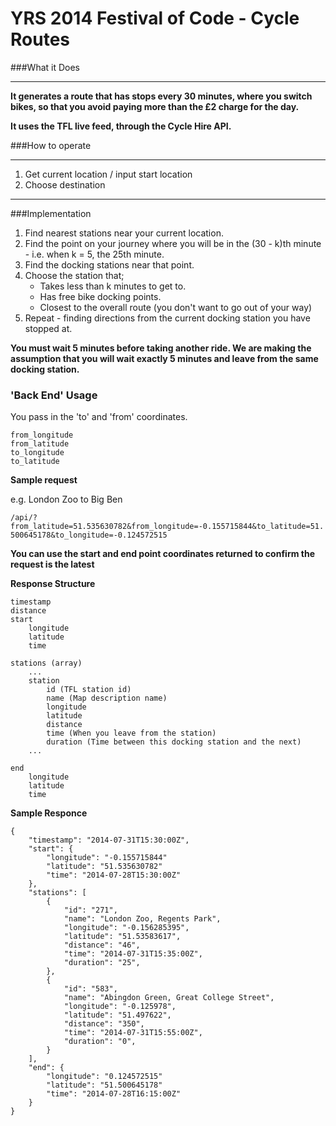 YRS 2014 Festival of Code - Cycle Routes
========================================


###What it Does
_____________________

**It generates a route that has stops every 30 minutes, where you switch bikes, so that you avoid paying more than the £2 charge for the day.**

**It uses the TFL live feed, through the Cycle Hire API.**

###How to operate  
________________________

1. Get current location / input start location
2. Choose destination  
________________________


###Implementation

1. Find nearest stations near your current location.
2. Find the point on your journey where you will be in the (30 - k)th minute - i.e. when k = 5, the 25th minute.
3. Find the docking stations near that point.
4. Choose the station that;
	+ Takes less than k minutes to get to.
	+ Has free bike docking points.  
	+ Closest to the overall route (you don't want to go out of your way)
5. Repeat - finding directions from the current docking station you have stopped at.

**You must wait 5 minutes before taking another ride. We are making the assumption that you will wait exactly 5 minutes and leave from the same docking station.**

### 'Back End' Usage

You pass in the 'to' and 'from' coordinates.

`from_longitude`  
`from_latitude`  
`to_longitude`  
`to_latitude`

**Sample request**

e.g. London Zoo to Big Ben  

`/api/?from_latitude=51.535630782&from_longitude=-0.155715844&to_latitude=51.500645178&to_longitude=-0.124572515`

**You can use the start and end point coordinates returned to confirm the request is the latest**

**Response Structure**

	timestamp
	distance
	start
		longitude
		latitude
		time
	
	stations (array)
		...
		station
			id (TFL station id)
			name (Map description name)
			longitude
			latitude
			distance
			time (When you leave from the station)
			duration (Time between this docking station and the next)
		...
		
	end
		longitude
		latitude
		time

**Sample Responce**

	{
		"timestamp": "2014-07-31T15:30:00Z",
		"start": {
			"longitude": "-0.155715844"
			"latitude": "51.535630782"
			"time": "2014-07-28T15:30:00Z"
		},
		"stations": [
			{
				"id": "271",
      			"name": "London Zoo, Regents Park",
      			"longitude": "-0.156285395",
      			"latitude": "51.53583617",
      			"distance": "46",
      			"time": "2014-07-31T15:35:00Z",
      			"duration": "25",
			},
			{
				"id": "583",
      			"name": "Abingdon Green, Great College Street",
      			"longitude": "-0.125978",
      			"latitude": "51.497622",
      			"distance": "350",
      			"time": "2014-07-31T15:55:00Z",
      			"duration": "0",
			}
		],
		"end": {
			"longitude": "0.124572515"
			"latitude": "51.500645178"
			"time": "2014-07-28T16:15:00Z"
		}
	}